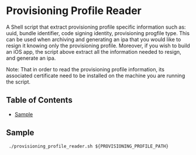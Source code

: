# Provisioning Profile Reader

A Shell script that  extract provisioning profile specific information such as: uuid, bundle identifier, code signing identity, provisioning progfile type.
This can be used when archiving and generating an ipa that you would like to resign it knowing only the provisioning profile.
Moreover, if you wish to build an iOS app, the script above extract all the information needed to resign, and generate an ipa.

Note: That in order to read the provisioning profile information, its associated certificate need to be installed on the machine you are running the script.

## Table of Contents

* [Sample](#sample)


## <a name="sample"></a>Sample


```
 ./provisioning_profile_reader.sh ${PROVISIONING_PROFILE_PATH}

```
